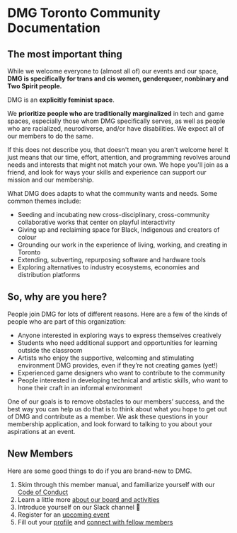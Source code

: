 # DMG Toronto Community Documentation

## The most important thing

While we welcome everyone to (almost all of) our events and our space, **DMG is specifically for trans and cis women, genderqueer, nonbinary and Two Spirit people.**

DMG is an **explicitly feminist space**.

We **prioritize people who are traditionally marginalized** in tech and game spaces, especially those whom DMG specifically serves, as well as people who are racialized, neurodiverse, and/or have disabilities. We expect all of our members to do the same.

If this does not describe you, that doesn't mean you aren't welcome here! It just means that our time, effort, attention, and programming revolves around needs and interests that might not match your own. We hope you'll join as a friend, and look for ways your skills and experience can support our mission and our membership.

What DMG does adapts to what the community wants and needs. Some common themes include:

* Seeding and incubating new cross-disciplinary, cross-community collaborative works that center on playful interactivity
* Giving up and reclaiming space for Black, Indigenous and creators of colour
* Grounding our work in the experience of living, working, and creating in Toronto
* Extending, subverting, repurposing software and hardware tools
* Exploring alternatives to industry ecosystems, economies and distribution platforms

## So, why are you here?

People join DMG for lots of different reasons. Here are a few of the kinds of people who are part of this organization:

* Anyone interested in exploring ways to express themselves creatively
* Students who need additional support and opportunities for learning outside the classroom
* Artists who enjoy the supportive, welcoming and stimulating environment DMG provides, even if they’re not creating games (yet!)
* Experienced game designers who want to contribute to the community
* People interested in developing technical and artistic skills, who want to hone their craft in an informal environment

One of our goals is to remove obstacles to our members’ success, and the best way you can help us do that is to think about what you hope to get out of DMG and contribute as a member. We ask these questions in your membership application, and look forward to talking to you about your aspirations at an event.

## New Members

Here are some good things to do if you are brand-new to DMG.

1. Skim through this member manual, and familiarize yourself with our [Code of Conduct](/code-of-conduct.md)
2. Learn a little more [about our board and activities](https://dmg.to/about)
3. Introduce yourself on our Slack channel 👋
4. Register for an [upcoming event](https://dmg.to/events)
5. Fill out your [profile](https://dmg.to/members/profile/edit) and [connect with fellow members](https://dmg.to/members/social)